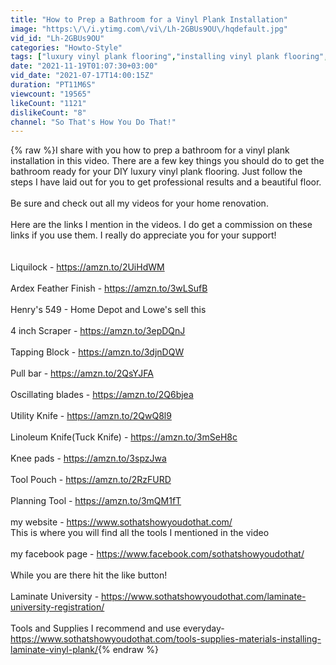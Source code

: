 ```yaml
---
title: "How to Prep a Bathroom for a Vinyl Plank Installation"
image: "https:\/\/i.ytimg.com\/vi\/Lh-2GBUs9OU\/hqdefault.jpg"
vid_id: "Lh-2GBUs9OU"
categories: "Howto-Style"
tags: ["luxury vinyl plank flooring","installing vinyl plank flooring","how to install vinyl plank flooring"]
date: "2021-11-19T01:07:30+03:00"
vid_date: "2021-07-17T14:00:15Z"
duration: "PT11M6S"
viewcount: "19565"
likeCount: "1121"
dislikeCount: "8"
channel: "So That's How You Do That!"
---
```

{% raw %}I share with you how to prep a bathroom for a vinyl plank installation in this video. There are a few key things you should do to get the bathroom ready for your DIY luxury vinyl plank flooring. Just follow the steps I have laid out for you to get professional results and a beautiful floor. <br /><br />Be sure and check out all my videos for your home renovation. <br /><br />Here are the links I mention in the videos. I do get a commission on these links if you use them. I really do appreciate you for your support!<br /><br /><br />Liquilock - <a rel="nofollow" target="blank" href="https://amzn.to/2UiHdWM">https://amzn.to/2UiHdWM</a><br /><br />Ardex Feather Finish - <a rel="nofollow" target="blank" href="https://amzn.to/3wLSufB">https://amzn.to/3wLSufB</a><br /><br />Henry's 549 - Home Depot and Lowe's sell this<br /><br />4 inch Scraper - <a rel="nofollow" target="blank" href="https://amzn.to/3epDQnJ">https://amzn.to/3epDQnJ</a><br /><br />Tapping Block - <a rel="nofollow" target="blank" href="https://amzn.to/3djnDQW">https://amzn.to/3djnDQW</a><br /><br />Pull bar - <a rel="nofollow" target="blank" href="https://amzn.to/2QsYJFA">https://amzn.to/2QsYJFA</a><br /><br />Oscillating blades - <a rel="nofollow" target="blank" href="https://amzn.to/2Q6bjea">https://amzn.to/2Q6bjea</a><br /><br />Utility Knife -  <a rel="nofollow" target="blank" href="https://amzn.to/2QwQ8l9">https://amzn.to/2QwQ8l9</a><br /><br />Linoleum Knife(Tuck Knife) - <a rel="nofollow" target="blank" href="https://amzn.to/3mSeH8c">https://amzn.to/3mSeH8c</a><br /><br />Knee pads - <a rel="nofollow" target="blank" href="https://amzn.to/3spzJwa">https://amzn.to/3spzJwa</a><br /><br />Tool Pouch - <a rel="nofollow" target="blank" href="https://amzn.to/2RzFURD">https://amzn.to/2RzFURD</a><br /><br />Planning Tool - <a rel="nofollow" target="blank" href="https://amzn.to/3mQM1fT">https://amzn.to/3mQM1fT</a><br /><br />my website - <a rel="nofollow" target="blank" href="https://www.sothatshowyoudothat.com/">https://www.sothatshowyoudothat.com/</a><br />This is where you will find all the tools I mentioned in the video<br /><br />my facebook page - <a rel="nofollow" target="blank" href="https://www.facebook.com/sothatshowyoudothat/">https://www.facebook.com/sothatshowyoudothat/</a><br /><br />While you are there hit the like button!<br /><br />Laminate University - <a rel="nofollow" target="blank" href="https://www.sothatshowyoudothat.com/laminate-university-registration/">https://www.sothatshowyoudothat.com/laminate-university-registration/</a><br /><br />Tools and Supplies I recommend and use everyday- <a rel="nofollow" target="blank" href="https://www.sothatshowyoudothat.com/tools-supplies-materials-installing-laminate-vinyl-plank/">https://www.sothatshowyoudothat.com/tools-supplies-materials-installing-laminate-vinyl-plank/</a>{% endraw %}
